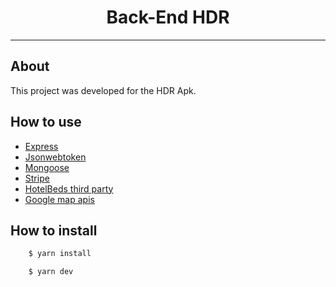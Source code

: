 <h1 align="center">
Back-End HDR
</h1>

---

## About

This project was developed for the HDR Apk.

## How to use

- [Express]()
- [Jsonwebtoken]()
- [Mongoose]()
- [Stripe]()
- [HotelBeds third party]()
- [Google map apis]()

## How to install

```bash
    $ yarn install

    $ yarn dev
```
